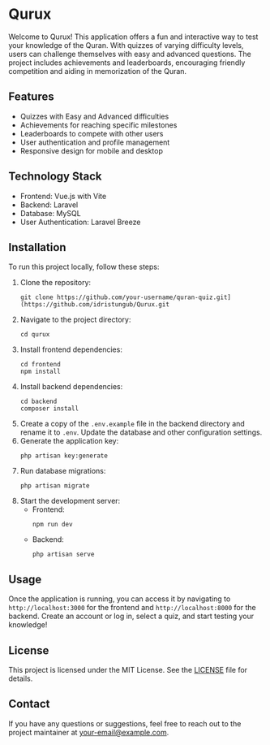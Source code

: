 <h1>Qurux</h1>
  <p>
    Welcome to Qurux! This application offers a fun and interactive way to test your knowledge of the Quran. With quizzes of varying difficulty levels, users can challenge themselves with easy and advanced questions. The project includes achievements and leaderboards, encouraging friendly competition and aiding in memorization of the Quran.
  </p>

  <h2>Features</h2>
  <ul>
    <li>Quizzes with Easy and Advanced difficulties</li>
    <li>Achievements for reaching specific milestones</li>
    <li>Leaderboards to compete with other users</li>
    <li>User authentication and profile management</li>
    <li>Responsive design for mobile and desktop</li>
  </ul>

  <h2>Technology Stack</h2>
  <ul>
    <li>Frontend: Vue.js with Vite</li>
    <li>Backend: Laravel</li>
    <li>Database: MySQL</li>
    <li>User Authentication: Laravel Breeze</li>
  </ul>

  <h2>Installation</h2>
  <p>To run this project locally, follow these steps:</p>
  <ol>
    <li>Clone the repository:
      <pre><code>git clone https://github.com/your-username/quran-quiz.git](https://github.com/idristungub/Qurux.git</code></pre>
    </li>
    <li>Navigate to the project directory:
      <pre><code>cd qurux</code></pre>
    </li>
    <li>Install frontend dependencies:
      <pre><code>cd frontend
npm install</code></pre>
    </li>
    <li>Install backend dependencies:
      <pre><code>cd backend
composer install</code></pre>
    </li>
    <li>Create a copy of the <code>.env.example</code> file in the backend directory and rename it to <code>.env</code>. Update the database and other configuration settings.</li>
    <li>Generate the application key:
      <pre><code>php artisan key:generate</code></pre>
    </li>
    <li>Run database migrations:
      <pre><code>php artisan migrate</code></pre>
    </li>
    <li>Start the development server:
      <ul>
        <li>Frontend: <pre><code>npm run dev</code></pre></li>
        <li>Backend: <pre><code>php artisan serve</code></pre></li>
      </ul>
    </li>
  </ol>

  <h2>Usage</h2>
  <p>Once the application is running, you can access it by navigating to <code>http://localhost:3000</code> for the frontend and <code>http://localhost:8000</code> for the backend. Create an account or log in, select a quiz, and start testing your knowledge!</p>



  <h2>License</h2>
  <p>This project is licensed under the MIT License. See the <a href="LICENSE">LICENSE</a> file for details.</p>

  <h2>Contact</h2>
  <p>If you have any questions or suggestions, feel free to reach out to the project maintainer at <a href="mailto:your-email@example.com">your-email@example.com</a>.</p>
